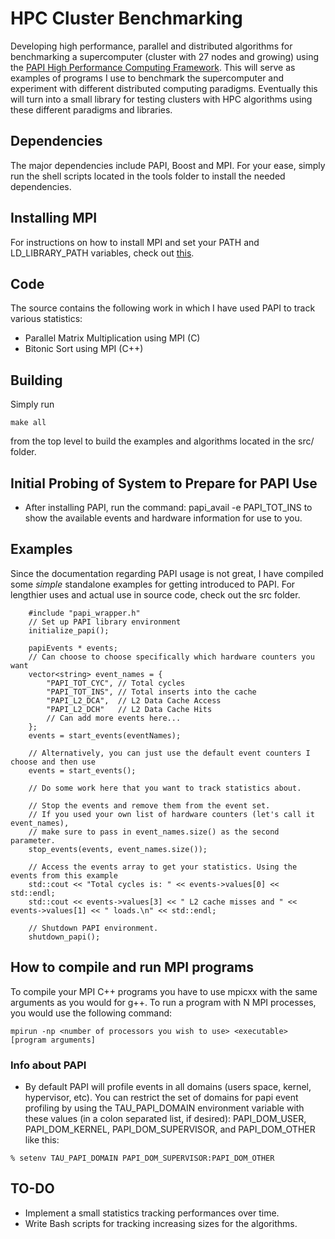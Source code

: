 # HPC Cluster Benchmarking #
Developing high performance, parallel and distributed algorithms for benchmarking a supercomputer (cluster with 27 nodes and growing) using the [PAPI High Performance Computing Framework](http://icl.cs.utk.edu/papi/overview/). This will serve as examples of programs I use to benchmark the supercomputer and experiment with different distributed computing paradigms. Eventually this will turn into a small library for testing clusters with HPC algorithms using these different paradigms and libraries.

## Dependencies ##
The major dependencies include PAPI, Boost and MPI.  For your ease, simply run the shell scripts located in the tools folder to install the needed dependencies.

## Installing MPI ##
For instructions on how to install MPI and set your PATH and LD_LIBRARY_PATH variables, check out [this](http://www.itp.phys.ethz.ch/education/hs12/programming_techniques/openmpi.pdf).

## Code ##
The source contains the following work in which I have used PAPI to track various statistics:
* Parallel Matrix Multiplication using MPI (C)
* Bitonic Sort using MPI (C++)

## Building ##
Simply run
```
make all
```
from the top level to build the examples and algorithms located in the src/ folder.

## Initial Probing of System to Prepare for PAPI Use ##
* After installing PAPI, run the command: papi_avail -e PAPI_TOT_INS to show the available events and hardware information for use to you.

## Examples ##
Since the documentation regarding PAPI usage is not great, I have compiled some *simple* standalone examples for getting introduced to PAPI. For lengthier uses and actual use in source code, check out the src folder. 

```
	#include "papi_wrapper.h"
	// Set up PAPI library environment
    initialize_papi();

	papiEvents * events;
	// Can choose to choose specifically which hardware counters you want
	vector<string> event_names = {
    	"PAPI_TOT_CYC", // Total cycles
	    "PAPI_TOT_INS", // Total inserts into the cache
	    "PAPI_L2_DCA",  // L2 Data Cache Access
	    "PAPI_L2_DCH"   // L2 Data Cache Hits
        // Can add more events here...
    };
    events = start_events(eventNames);
    
    // Alternatively, you can just use the default event counters I choose and then use
    events = start_events();
    
    // Do some work here that you want to track statistics about.
    
    // Stop the events and remove them from the event set.
    // If you used your own list of hardware counters (let's call it event_names),
    // make sure to pass in event_names.size() as the second parameter.
    stop_events(events, event_names.size());
    
    // Access the events array to get your statistics. Using the events from this example
    std::cout << "Total cycles is: " << events->values[0] << std::endl;
    std::cout << events->values[3] << " L2 cache misses and " << events->values[1] << " loads.\n" << std::endl;
    
    // Shutdown PAPI environment.
    shutdown_papi();
```

## How to compile and run MPI programs ##
To compile your MPI C++ programs you have to use mpicxx with the same arguments as you would for g++. To run a program with N MPI processes, you would use the following command: 

```
mpirun -np <number of processors you wish to use> <executable> [program arguments]
```

### Info about PAPI ###
* By default PAPI will profile events in all domains (users space, kernel, hypervisor, etc). You can restrict the set of domains for papi event profiling by using the TAU_PAPI_DOMAIN environment variable with these values (in a colon separated list, if desired): PAPI_DOM_USER, PAPI_DOM_KERNEL, PAPI_DOM_SUPERVISOR, and PAPI_DOM_OTHER like this: 
```
% setenv TAU_PAPI_DOMAIN PAPI_DOM_SUPERVISOR:PAPI_DOM_OTHER
```

## TO-DO ##
* Implement a small statistics tracking performances over time.
* Write Bash scripts for tracking increasing sizes for the algorithms.
